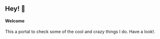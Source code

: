 ## Hey! 👋
#### Welcome

This a portal to check some of the cool and crazy things I do. Have a look!.
